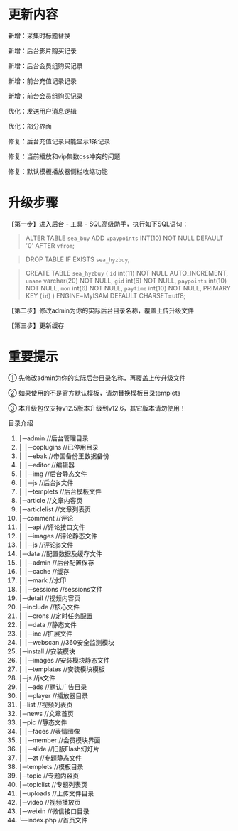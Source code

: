 # 更新内容

新增：采集时标题替换

新增：后台影片购买记录

新增：后台会员组购买记录

新增：前台充值记录记录

新增：前台会员组购买记录

优化：发送用户消息逻辑

优化：部分界面

修复：后台充值记录只能显示1条记录

修复：当前播放和vip集数css冲突的问题

修复：默认模板播放器侧栏收缩功能

# 升级步骤

【第一步】进入后台 - 工具 - SQL高级助手，执行如下SQL语句：

>ALTER TABLE `sea_buy` ADD `vpaypoints` INT(10) NOT NULL DEFAULT '0' AFTER `vfrom`;

>DROP TABLE IF EXISTS `sea_hyzbuy`;

>CREATE TABLE `sea_hyzbuy` (
  `id` int(11) NOT NULL AUTO_INCREMENT,
  `uname` varchar(20) NOT NULL,
  `gid` int(6) NOT NULL,
  `paypoints` int(10) NOT NULL,
  `mon` int(6) NOT NULL,
  `paytime` int(10) NOT NULL,
  PRIMARY KEY (`id`)
) ENGINE=MyISAM DEFAULT CHARSET=utf8;

【第二步】修改admin为你的实际后台目录名称，覆盖上传升级文件

【第三步】更新缓存

# 重要提示

① 先修改admin为你的实际后台目录名称，再覆盖上传升级文件

② 如果使用的不是官方默认模板，请勿替换模板目录templets

③ 本升级包仅支持v12.5版本升级到v12.6，其它版本请勿使用！



目录介绍
01. │─admin //后台管理目录
02. │ │─coplugins //已停用目录
03. │ │─ebak //帝国备份王数据备份
04. │ │─editor //编辑器
05. │ │─img //后台静态文件
06. │ │─js //后台js文件
07. │ │─templets //后台模板文件
08. │─article //文章内容页
09. │─articlelist //文章列表页
10. │─comment //评论
11. │ │─api //评论接口文件
12. │ │─images //评论静态文件
13. │ │─js //评论js文件
14. │─data //配置数据及缓存文件
15. │ │─admin //后台配置保存
16. │ │─cache //缓存
17. │ │─mark //水印
18. │ │─sessions //sessions文件
19. │─detail //视频内容页
20. │─include //核心文件
21. │ │─crons //定时任务配置
22. │ │─data //静态文件
23. │ │─inc //扩展文件
24. │ │─webscan //360安全监测模块
25. │─install //安装模块
26. │ │─images //安装模块静态文件
27. │ │─templates //安装模块模板
28. │─js //js文件
29. │ │─ads //默认广告目录
30. │ │─player //播放器目录
31. │─list //视频列表页
32. │─news //文章首页
33. │─pic //静态文件
34. │ │─faces //表情图像
35. │ │─member //会员模块界面
36. │ │─slide //旧版Flash幻灯片
37. │ │─zt //专题静态文件
38. │─templets //模板目录
39. │─topic //专题内容页
40. │─topiclist //专题列表页
41. │─uploads //上传文件目录
42. │─video //视频播放页
43. │─weixin //微信接口目录
44. └─index.php //首页文件